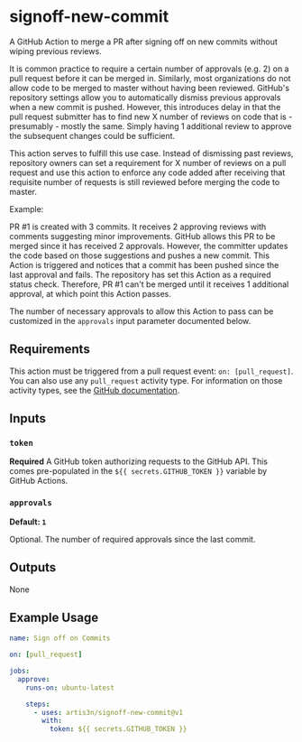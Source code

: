 # signoff-new-commit

A GitHub Action to merge a PR after signing off on new commits without wiping previous reviews.

It is common practice to require a certain number of approvals (e.g. 2) on a pull request before it can be merged in. Similarly, most organizations do not allow code to be merged to master without having been reviewed. GitHub's repository settings allow you to automatically dismiss previous approvals when a new commit is pushed. However, this introduces delay in that the pull request submitter has to find new X number of reviews on code that is - presumably - mostly the same. Simply having 1 additional review to approve the subsequent changes could be sufficient.

This action serves to fulfill this use case. Instead of dismissing past reviews, repository owners can set a requirement for X number of reviews on a pull request and use this action to enforce any code added after receiving that requisite number of requests is still reviewed before merging the code to master.

Example:

PR #1 is created with 3 commits. It receives 2 approving reviews with comments suggesting minor improvements. GitHub allows this PR to be merged since it has received 2 approvals. However, the committer updates the code based on those suggestions and pushes a new commit. This Action is triggered and notices that a commit has been pushed since the last approval and fails. The repository has set this Action as a required status check. Therefore, PR #1 can't be merged until it receives 1 additional approval, at which point this Action passes.

The number of necessary approvals to allow this Action to pass can be customized in the `approvals` input parameter documented below.

## Requirements

This action must be triggered from a pull request event: `on: [pull_request]`. You can also use any `pull_request` activity type. For information on those activity types, see the [GitHub documentation](https://help.github.com/en/actions/automating-your-workflow-with-github-actions/events-that-trigger-workflows#pull-request-event-pull_request).

## Inputs

### `token`

**Required** A GitHub token authorizing requests to the GitHub API. This comes pre-populated in the `${{ secrets.GITHUB_TOKEN }}` variable by GitHub Actions.

### `approvals`

**Default: `1`**

Optional. The number of required approvals since the last commit.

## Outputs

None

## Example Usage

```yaml
name: Sign off on Commits

on: [pull_request]

jobs:
  approve:
    runs-on: ubuntu-latest

    steps:
      - uses: artis3n/signoff-new-commit@v1
        with:
          token: ${{ secrets.GITHUB_TOKEN }}
```
